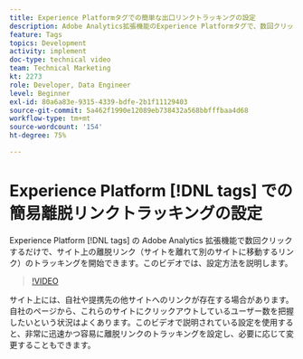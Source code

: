 ```yaml
---
title: Experience Platformタグでの簡単な出口リンクトラッキングの設定
description: Adobe Analytics拡張機能のExperience Platformタグで、数回クリックするだけで、サイト上の出口リンク（別のサイトに移動するリンク）の追跡を開始できます。 このビデオでは、設定方法を説明します。
feature: Tags
topics: Development
activity: implement
doc-type: technical video
team: Technical Marketing
kt: 2273
role: Developer, Data Engineer
level: Beginner
exl-id: 80a6a83e-9315-4339-bdfe-2b1f11129403
source-git-commit: 5a462f1990e12089eb738432a568bbfffbaa4d68
workflow-type: tm+mt
source-wordcount: '154'
ht-degree: 75%

---
```


# Experience Platform [!DNL tags] での簡易離脱リンクトラッキングの設定

Experience Platform [!DNL tags] の Adobe Analytics 拡張機能で数回クリックするだけで、サイト上の離脱リンク（サイトを離れて別のサイトに移動するリンク）のトラッキングを開始できます。このビデオでは、設定方法を説明します。

>[!VIDEO](https://video.tv.adobe.com/v/25763/?quality=12&learn=on)

サイト上には、自社や提携先の他サイトへのリンクが存在する場合があります。自社のページから、これらのサイトにクリックアウトしているユーザー数を把握したいという状況はよくあります。このビデオで説明されている設定を使用すると、非常に迅速かつ容易に離脱リンクのトラッキングを設定し、必要に応じて変更することもできます。
